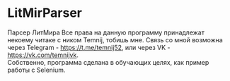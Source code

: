 # LitMirParser
Парсер ЛитМира
Все права на данную программу принадлежат некоему 
читаке с ником Temnij, тобишь мне. Связь со мной возможна 
через Telegram - https://t.me/temnij52, или через VK - 
https://vk.com/temnijvk. 
<br>
Собственно, программа сделана в обучающих целях, как пример работы с Selenium.
